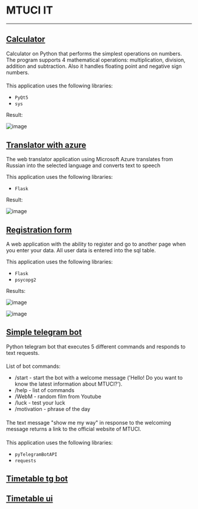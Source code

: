 # MTUCI IT
___

## [Calculator](https://github.com/gunglulqueen13/MTUCI_IT/tree/main/calculator)
Calculator on Python that performs the simplest operations on numbers. The program supports 4 mathematical operations: multiplication, division, addition and subtraction. Also it handles floating point and negative sign numbers.
####
This application uses the following libraries:
- `PyQt5`
- `sys` 

Result:

![image](https://user-images.githubusercontent.com/90320404/147295532-72a89a42-ece7-4a8c-87f2-5ed7315bb19a.png)
## [Translator with azure](https://github.com/gunglulqueen13/MTUCI_IT/tree/main/translatore_with_azure1)

The web translator application using Microsoft Azure translates from Russian into the selected language and converts text to speech

This application uses the following libraries:
- `Flask`

Result:

![image](https://user-images.githubusercontent.com/90320404/147333025-ff184413-6ad5-4c74-bfc9-12365e1d3064.png)
## [Registration form](https://github.com/gunglulqueen13/MTUCI_IT/tree/main/RED_LOG)
A web application with the ability to register and go to another page when you enter your data. All user data is entered into the sql table.

This application uses the following libraries: 
- `Flask`
- `psycopg2`

Results:

![image](https://user-images.githubusercontent.com/90320404/147295399-f2e3ccc2-19d8-440f-829c-d4926a6ee065.png)

![image](https://user-images.githubusercontent.com/90320404/147295412-a7953b84-d12f-466b-9100-167d0e435008.png)
## [Simple telegram bot](https://github.com/gunglulqueen13/MTUCI_IT/tree/main/Simple-bot)
Python telegram bot that executes 5 different commands and responds to text requests.
####
List of bot commands:
- /start - start the bot with a welcome message ('Hello! Do you want to know the latest information about MTUCI?').
- /help - list of commands
- /WebM - random film from Youtube
- /luck - test your luck
- /motivation - phrase of the day
####
The text message "show me my way" in response to the welcoming message returns a link to the official website of MTUCI. 
####
This application uses the following libraries:
- `pyTelegramBotAPI`
- `requests`
## [Timetable tg bot](https://github.com/gunglulqueen13/MTUCI_IT/tree/main/timetable_bot)
## [Timetable ui]()
